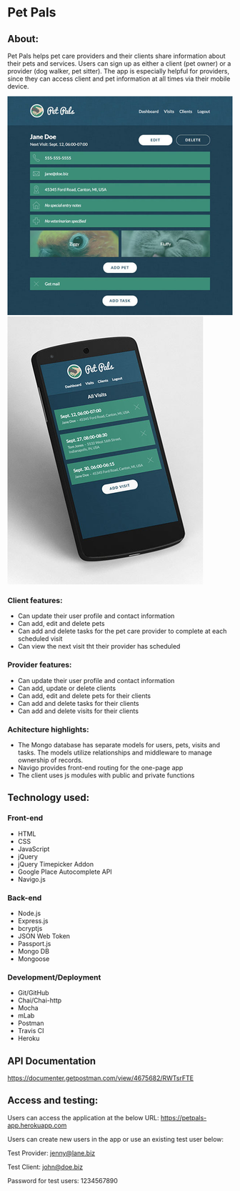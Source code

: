 # Pet Pals

## About:
Pet Pals helps pet care providers and their clients share information about their pets and services. Users can sign up as either a client (pet owner) or a provider (dog walker, pet sitter). The app is especially helpful for providers, since they can access client and pet information at all times via their mobile device.

!["Desktop"](public/images/pet-pals-desktop.jpg "Desktop")
!["Mobile"](public/images/pet-pals-mobile.jpg "Mobile")


### Client features:
* Can update their user profile and contact information
* Can add, edit and delete pets
* Can add and delete tasks for the pet care provider to complete at each scheduled visit
* Can view the next visit tht their provider has scheduled

### Provider features:
* Can update their user profile and contact information
* Can add, update or delete clients
* Can add, edit and delete pets for their clients
* Can add and delete tasks for their clients 
* Can add and delete visits for their clients

### Achitecture highlights:
* The Mongo database has separate models for users, pets, visits and tasks. The models utilize relationships and middleware to manage ownership of records.
* Navigo provides front-end routing for the one-page app
* The client uses js modules with public and private functions

## Technology used:

### Front-end
* HTML
* CSS
* JavaScript
* jQuery
* jQuery Timepicker Addon
* Google Place Autocomplete API
* Navigo.js

### Back-end
* Node.js
* Express.js
* bcryptjs
* JSON Web Token
* Passport.js
* Mongo DB
* Mongoose

### Development/Deployment
* Git/GitHub
* Chai/Chai-http
* Mocha
* mLab
* Postman
* Travis CI
* Heroku

## API Documentation
https://documenter.getpostman.com/view/4675682/RWTsrFTE

## Access and testing:
Users can access the application at the below URL:
https://petpals-app.herokuapp.com

Users can create new users in the app or use an existing test user below:

Test Provider:
jenny@lane.biz

Test Client:
john@doe.biz

Password for test users:
1234567890
